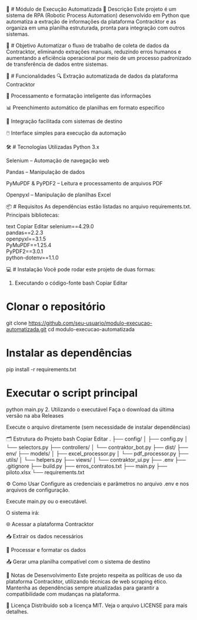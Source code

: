 🤖 # Módulo de Execução Automatizada
📌 Descrição
Este projeto é um sistema de RPA (Robotic Process Automation) desenvolvido em Python que automatiza a extração de informações da plataforma Contracktor e as organiza em uma planilha estruturada, pronta para integração com outros sistemas.

🎯 # Objetivo
Automatizar o fluxo de trabalho de coleta de dados da Contracktor, eliminando extrações manuais, reduzindo erros humanos e aumentando a eficiência operacional por meio de um processo padronizado de transferência de dados entre sistemas.

🚀 # Funcionalidades
🔍 Extração automatizada de dados da plataforma Contracktor

🧠 Processamento e formatação inteligente das informações

📊 Preenchimento automático de planilhas em formato específico

🔗 Integração facilitada com sistemas de destino

🖱️ Interface simples para execução da automação

🛠️ # Tecnologias Utilizadas
Python 3.x

Selenium – Automação de navegação web

Pandas – Manipulação de dados

PyMuPDF & PyPDF2 – Leitura e processamento de arquivos PDF

Openpyxl – Manipulação de planilhas Excel

📦 # Requisitos
As dependências estão listadas no arquivo requirements.txt. Principais bibliotecas:

text
Copiar
Editar
selenium==4.29.0  
pandas==2.2.3  
openpyxl==3.1.5  
PyMuPDF==1.25.4  
PyPDF2==3.0.1  
python-dotenv==1.1.0

💻 # Instalação
Você pode rodar este projeto de duas formas:

1. Executando o código-fonte
bash
Copiar
Editar
# Clonar o repositório
git clone https://github.com/seu-usuario/modulo-execucao-automatizada.git
cd modulo-execucao-automatizada

# Instalar as dependências
pip install -r requirements.txt

# Executar o script principal
python main.py
2. Utilizando o executável
Faça o download da última versão na aba Releases

Execute o arquivo diretamente (sem necessidade de instalar dependências)

🗂️ Estrutura do Projeto
bash
Copiar
Editar
.
├── config/
│   ├── config.py
│   └── selectors.py
├── controllers/
│   └── contraktor_bot.py
├── dist/
├── env/
├── models/
│   ├── excel_processor.py
│   └── pdf_processor.py
├── utils/
│   └── helpers.py
├── views/
│   └── contraktor_ui.py
├── .env
├── .gitignore
├── build.py
├── erros_contratos.txt
├── main.py
├── piloto.xlsx
└── requirements.txt

⚙️ Como Usar
Configure as credenciais e parâmetros no arquivo .env e nos arquivos de configuração.

Execute main.py ou o executável.

O sistema irá:

🌐 Acessar a plataforma Contracktor

📥 Extrair os dados necessários

🧹 Processar e formatar os dados

📤 Gerar uma planilha compatível com o sistema de destino

🧪 Notas de Desenvolvimento
Este projeto respeita as políticas de uso da plataforma Contracktor, utilizando técnicas de web scraping ético. Mantenha as dependências sempre atualizadas para garantir a compatibilidade com mudanças na plataforma.

📄 Licença
Distribuído sob a licença MIT. Veja o arquivo LICENSE para mais detalhes.
